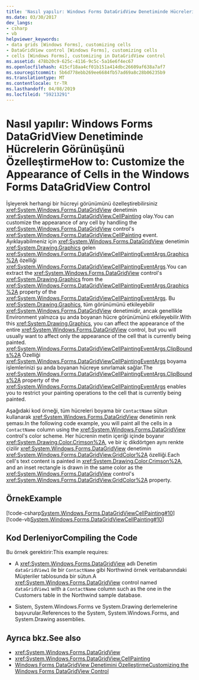 ```yaml
---
title: 'Nasıl yapılır: Windows Forms DataGridView Denetiminde Hücrelerin Görünüşünü Özelleştirme'
ms.date: 03/30/2017
dev_langs:
- csharp
- vb
helpviewer_keywords:
- data grids [Windows Forms], customizing cells
- DataGridView control [Windows Forms], customizing cells
- cells [Windows Forms], customizing in DataGridView control
ms.assetid: 478b20c9-625c-4116-9c5c-5a16e6f4ec67
ms.openlocfilehash: 415cf18aa4cf01b151a414dbc26609af638a7af7
ms.sourcegitcommit: 5b6d778ebb269ee6684fb57ad69a8c28b06235b9
ms.translationtype: MT
ms.contentlocale: tr-TR
ms.lasthandoff: 04/08/2019
ms.locfileid: "59213291"
---
```

# <a name="how-to-customize-the-appearance-of-cells-in-the-windows-forms-datagridview-control"></a><span data-ttu-id="2a9de-102">Nasıl yapılır: Windows Forms DataGridView Denetiminde Hücrelerin Görünüşünü Özelleştirme</span><span class="sxs-lookup"><span data-stu-id="2a9de-102">How to: Customize the Appearance of Cells in the Windows Forms DataGridView Control</span></span>
<span data-ttu-id="2a9de-103">İşleyerek herhangi bir hücreyi görünümünü özelleştirebilirsiniz <xref:System.Windows.Forms.DataGridView> denetimin <xref:System.Windows.Forms.DataGridView.CellPainting> olay.</span><span class="sxs-lookup"><span data-stu-id="2a9de-103">You can customize the appearance of any cell by handling the <xref:System.Windows.Forms.DataGridView> control's <xref:System.Windows.Forms.DataGridView.CellPainting> event.</span></span> <span data-ttu-id="2a9de-104">Ayıklayabilmeniz için <xref:System.Windows.Forms.DataGridView> denetimin <xref:System.Drawing.Graphics> gelen <xref:System.Windows.Forms.DataGridViewCellPaintingEventArgs.Graphics%2A> özelliği <xref:System.Windows.Forms.DataGridViewCellPaintingEventArgs>.</span><span class="sxs-lookup"><span data-stu-id="2a9de-104">You can extract the <xref:System.Windows.Forms.DataGridView> control's <xref:System.Drawing.Graphics> from the <xref:System.Windows.Forms.DataGridViewCellPaintingEventArgs.Graphics%2A> property of the <xref:System.Windows.Forms.DataGridViewCellPaintingEventArgs>.</span></span> <span data-ttu-id="2a9de-105">Bu <xref:System.Drawing.Graphics>, tüm görünümünü etkileyebilir <xref:System.Windows.Forms.DataGridView> denetimidir, ancak genellikle Environment yalnızca şu anda boyanan hücre görünümünü etkileyebilir.</span><span class="sxs-lookup"><span data-stu-id="2a9de-105">With this <xref:System.Drawing.Graphics>, you can affect the appearance of the entire <xref:System.Windows.Forms.DataGridView> control, but you will usually want to affect only the appearance of the cell that is currently being painted.</span></span> <span data-ttu-id="2a9de-106"><xref:System.Windows.Forms.DataGridViewCellPaintingEventArgs.ClipBounds%2A> Özelliği <xref:System.Windows.Forms.DataGridViewCellPaintingEventArgs> boyama işlemlerinizi şu anda boyanan hücreye sınırlamak sağlar.</span><span class="sxs-lookup"><span data-stu-id="2a9de-106">The <xref:System.Windows.Forms.DataGridViewCellPaintingEventArgs.ClipBounds%2A> property of the <xref:System.Windows.Forms.DataGridViewCellPaintingEventArgs> enables you to restrict your painting operations to the cell that is currently being painted.</span></span>  
  
 <span data-ttu-id="2a9de-107">Aşağıdaki kod örneği, tüm hücreleri boyama bir `ContactName` sütun kullanarak <xref:System.Windows.Forms.DataGridView> denetimin renk şeması.</span><span class="sxs-lookup"><span data-stu-id="2a9de-107">In the following code example, you will paint all the cells in a `ContactName` column using the <xref:System.Windows.Forms.DataGridView> control's color scheme.</span></span> <span data-ttu-id="2a9de-108">Her hücrenin metin içeriği içinde boyanır <xref:System.Drawing.Color.Crimson%2A>, ve bir iç dikdörtgen aynı renkte çizilir <xref:System.Windows.Forms.DataGridView> denetimin <xref:System.Windows.Forms.DataGridView.GridColor%2A> özelliği.</span><span class="sxs-lookup"><span data-stu-id="2a9de-108">Each cell's text content is painted in <xref:System.Drawing.Color.Crimson%2A>, and an inset rectangle is drawn in the same color as the <xref:System.Windows.Forms.DataGridView> control's <xref:System.Windows.Forms.DataGridView.GridColor%2A> property.</span></span>  
  
## <a name="example"></a><span data-ttu-id="2a9de-109">Örnek</span><span class="sxs-lookup"><span data-stu-id="2a9de-109">Example</span></span>  
 [!code-csharp[System.Windows.Forms.DataGridViewCellPainting#10](~/samples/snippets/csharp/VS_Snippets_Winforms/System.Windows.Forms.DataGridViewCellPainting/CS/form1.cs#10)]
 [!code-vb[System.Windows.Forms.DataGridViewCellPainting#10](~/samples/snippets/visualbasic/VS_Snippets_Winforms/System.Windows.Forms.DataGridViewCellPainting/VB/form1.vb#10)]  
  
## <a name="compiling-the-code"></a><span data-ttu-id="2a9de-110">Kod Derleniyor</span><span class="sxs-lookup"><span data-stu-id="2a9de-110">Compiling the Code</span></span>  
 <span data-ttu-id="2a9de-111">Bu örnek gerektirir:</span><span class="sxs-lookup"><span data-stu-id="2a9de-111">This example requires:</span></span>  
  
-   <span data-ttu-id="2a9de-112">A <xref:System.Windows.Forms.DataGridView> adlı Denetim `dataGridView1` ile bir `ContactName` gibi Northwind örnek veritabanındaki Müşteriler tablosunda bir sütun.</span><span class="sxs-lookup"><span data-stu-id="2a9de-112">A <xref:System.Windows.Forms.DataGridView> control named `dataGridView1` with a `ContactName` column such as the one in the Customers table in the Northwind sample database.</span></span>  
  
-   <span data-ttu-id="2a9de-113">Sistem, System.Windows.Forms ve System.Drawing derlemelerine başvurular.</span><span class="sxs-lookup"><span data-stu-id="2a9de-113">References to the System, System.Windows.Forms, and System.Drawing assemblies.</span></span>  
  
## <a name="see-also"></a><span data-ttu-id="2a9de-114">Ayrıca bkz.</span><span class="sxs-lookup"><span data-stu-id="2a9de-114">See also</span></span>

- <xref:System.Windows.Forms.DataGridView>
- <xref:System.Windows.Forms.DataGridView.CellPainting>
- [<span data-ttu-id="2a9de-115">Windows Forms DataGridView Denetimini Özelleştirme</span><span class="sxs-lookup"><span data-stu-id="2a9de-115">Customizing the Windows Forms DataGridView Control</span></span>](customizing-the-windows-forms-datagridview-control.md)
